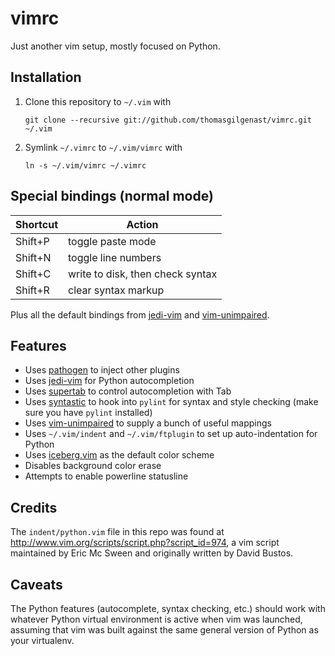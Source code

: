 vimrc
=====

Just another vim setup, mostly focused on Python.

Installation
------------

1. Clone this repository to `~/.vim` with

       git clone --recursive git://github.com/thomasgilgenast/vimrc.git ~/.vim

2. Symlink `~/.vimrc` to `~/.vim/vimrc` with

       ln -s ~/.vim/vimrc ~/.vimrc

Special bindings (normal mode)
------------------------------

| Shortcut | Action                           |
|----------|----------------------------------|
| Shift+P  | toggle paste mode                |
| Shift+N  | toggle line numbers              |
| Shift+C  | write to disk, then check syntax |
| Shift+R  | clear syntax markup              |

Plus all the default bindings from [jedi-vim](https://github.com/davidhalter/jedi-vim)
and [vim-unimpaired](https://github.com/tpope/vim-unimpaired).

Features
--------

- Uses [pathogen](https://github.com/tpope/vim-pathogen) to inject other plugins
- Uses [jedi-vim](https://github.com/davidhalter/jedi-vim) for Python
  autocompletion
- Uses [supertab](https://github.com/ervandew/supertab) to control
  autocompletion with Tab
- Uses [syntastic](https://github.com/scrooloose/syntastic) to hook into
  `pylint` for syntax and style checking (make sure you have `pylint` installed)
- Uses [vim-unimpaired](https://github.com/tpope/vim-unimpaired) to supply a
  bunch of useful mappings
- Uses `~/.vim/indent` and `~/.vim/ftplugin` to set up auto-indentation for Python
- Uses [iceberg.vim](https://github.com/cocopon/iceberg.vim) as the default color scheme
- Disables background color erase
- Attempts to enable powerline statusline

Credits
-------

The `indent/python.vim` file in this repo was found at http://www.vim.org/scripts/script.php?script_id=974,
a vim script maintained by Eric Mc Sween and originally written by David Bustos. 

Caveats
-------

The Python features (autocomplete, syntax checking, etc.) should work with whatever
Python virtual environment is active when vim was launched, assuming that vim was
built against the same general version of Python as your virtualenv.

